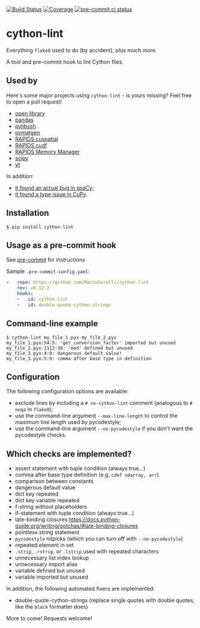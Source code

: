 [![Build Status](https://github.com/MarcoGorelli/cython-lint/workflows/tox/badge.svg)](https://github.com/MarcoGorelli/cython-lint/actions?workflow=tox)
[![Coverage](https://codecov.io/gh/MarcoGorelli/cython-lint/branch/main/graph/badge.svg)](https://codecov.io/gh/MarcoGorelli/cython-lint)
[![pre-commit.ci status](https://results.pre-commit.ci/badge/github/MarcoGorelli/cython-lint/main.svg)](https://results.pre-commit.ci/latest/github/MarcoGorelli/cython-lint/main)

cython-lint
===========

Everything ``flake8`` used to do (by accident), plus much more.

A tool and pre-commit hook to lint Cython files.

## Used by

Here's some major projects using ``cython-lint`` - is yours missing? Feel free to open a pull request!

- [open library](https://github.com/internetarchive/openlibrary)
- [pandas](https://github.com/pandas-dev/pandas)
- [pylibssh](https://github.com/ansible/pylibssh)
- [pymatgen](https://github.com/materialsproject/pymatgen)
- [RAPIDS cuspatial](https://github.com/rapidsai/cuspatial)
- [RAPIDS cudf](https://github.com/rapidsai/cudf)
- [RAPIDS Memory Manager](https://github.com/rapidsai/rmm)
- [scipy](https://github.com/scipy/scipy)
- [yt](https://github.com/yt-project/yt)

In addition:
- [it found an actual bug in spaCy](https://github.com/explosion/spaCy/pull/11834);
- [it found a type issue in CuPy](https://github.com/cupy/cupy/pull/7170).

## Installation

```console
$ pip install cython-lint
```

## Usage as a pre-commit hook

See [pre-commit](https://github.com/pre-commit/pre-commit) for instructions

Sample `.pre-commit-config.yaml`:

```yaml
-   repo: https://github.com/MarcoGorelli/cython-lint
    rev: v0.12.2
    hooks:
    -   id: cython-lint
    -   id: double-quote-cython-strings
```

## Command-line example

```console
$ cython-lint my_file_1.pyx my_file_2.pyx
my_file_1.pyx:54:5: 'get_conversion_factor' imported but unused
my_file_2.pyx:1112:38: 'mod' defined but unused
my_file_3.pyx:4:9: dangerous default value!
my_file_3.pyx:5:9: comma after base type in definition
```

## Configuration

The following configuration options are available:
- exclude lines by including a ``# no-cython-lint`` comment (analogous to ``# noqa`` in ``flake8``);
- use the command-line argument ``--max-line-length`` to control the maximum line length used by pycodestyle;
- use the command-line argument ``--no-pycodestyle`` if you don't want the pycodestyle checks.

## Which checks are implemented?

- assert statement with tuple condition (always true...)
- comma after base type definition (e.g. ``cdef ndarray, arr``)
- comparison between constants
- dangerous default value
- dict key repeated
- dict key variable repeated
- f-string without placeholders
- if-statement with tuple condition (always true...)
- late-binding closures https://docs.python-guide.org/writing/gotchas/#late-binding-closures
- pointless string statement
- ``pycodestyle`` nitpicks (which you can turn off with ``--no-pycodestyle``)
- repeated element in set
- ``.strip``, ``.rstrip``, or ``.lstrip`` used with repeated characters
- unnecessary list index lookup
- unnecessary import alias
- variable defined but unused
- variable imported but unused

In addition, the following automated fixers are implemented:

- double-quote-cython-strings (replace single quotes with double quotes, like the ``black`` formatter does)

More to come! Requests welcome!
